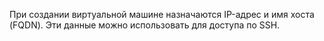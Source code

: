 При создании виртуальной машине назначаются IP-адрес и имя хоста (FQDN). Эти данные можно использовать для доступа по SSH.
